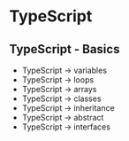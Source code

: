 # TypeScript
## TypeScript - Basics

* TypeScript -> variables
* TypeScript -> loops
* TypeScript -> arrays
* TypeScript -> classes
* TypeScript -> inheritance 
* TypeScript -> abstract
* TypeScript -> interfaces
